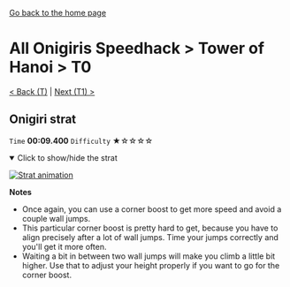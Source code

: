 [Go back to the home page](https://github.com/Doublevil/scbspeedrun)

# All Onigiris Speedhack > Tower of Hanoi > T0

[< Back (T)](https://github.com/Doublevil/scbspeedrun/blob/main/levels/arb_sh/T/T.md) | [Next (T1) >](https://github.com/Doublevil/scbspeedrun/blob/main/levels/arb_sh/T/T1.md)

## Onigiri strat

`Time` **00:09.400** `Difficulty` ★☆☆☆☆
<details open>
  <summary>Click to show/hide the strat</summary>

  [![Strat animation](https://github.com/Doublevil/scbspeedrun/blob/main/media/levels/T/T0_Onigiri.webp)](https://github.com/Doublevil/scbspeedrun/blob/main/media/levels/T/T0_Onigiri.mp4?raw=true)

  **Notes**
  - Once again, you can use a corner boost to get more speed and avoid a couple wall jumps.
  - This particular corner boost is pretty hard to get, because you have to align precisely after a lot of wall jumps. Time your jumps correctly and you'll get it more often.
  - Waiting a bit in between two wall jumps will make you climb a little bit higher. Use that to adjust your height properly if you want to go for the corner boost.
</details>
